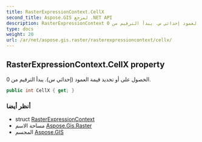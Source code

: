 ```yaml
---
title: RasterExpressionContext.CellX
second_title: Aspose.GIS لمرجع .NET API
description: RasterExpressionContext ملكية. الحصول على أو تحديد قيمة العمود إحداثي س. يبدأ الترقيم من 0.
type: docs
weight: 20
url: /ar/net/aspose.gis.raster/rasterexpressioncontext/cellx/
---
```

## RasterExpressionContext.CellX property

الحصول على أو تحديد قيمة العمود (إحداثي س). يبدأ الترقيم من 0.

```csharp
public int CellX { get; }
```

### أنظر أيضا

* struct [RasterExpressionContext](../)
* مساحة الاسم [Aspose.Gis.Raster](../../rasterexpressioncontext/)
* المجسم [Aspose.GIS](../../../)



